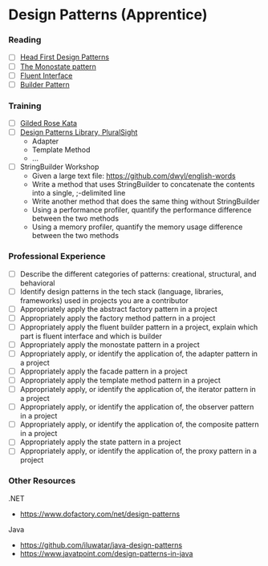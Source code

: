 # Design Patterns (Apprentice)

### Reading
- [ ] [Head First Design Patterns](https://www.amazon.com/Head-First-Design-Patterns-Brain-Friendly/dp/0596007124)
- [ ] [The Monostate pattern](https://www.simplethread.com/the-monostate-pattern/)
- [ ] [Fluent Interface](https://martinfowler.com/bliki/FluentInterface.html)
- [ ] [Builder Pattern](https://www.geeksforgeeks.org/builder-design-pattern/)

### Training
- [ ] [Gilded Rose Kata](https://github.com/emilybache/GildedRose-Refactoring-Kata)
- [ ] [Design Patterns Library, PluralSight](https://www.pluralsight.com/courses/patterns-library)
  * Adapter
  * Template Method
  * ...
- [ ] StringBuilder Workshop
  * Given a large text file: https://github.com/dwyl/english-words
  * Write a method that uses StringBuilder to concatenate the contents into a single, ;-delimited line
  * Write another method that does the same thing without StringBuilder
  * Using a performance profiler, quantify the performance difference between the two methods
  * Using a memory profiler, quantify the memory usage difference between the two methods

### Professional Experience
- [ ] Describe the different categories of patterns: creational, structural, and behavioral
- [ ] Identify design patterns in the tech stack (language, libraries, frameworks) used in projects you are a contributor
- [ ] Appropriately apply the abstract factory pattern in a project
- [ ] Appropriately apply the factory method pattern in a project
- [ ] Appropriately apply the fluent builder pattern in a project, explain which part is fluent interface and which is builder
- [ ] Appropriately apply the monostate pattern in a project
- [ ] Appropriately apply, or identify the application of, the adapter pattern in a project
- [ ] Appropriately apply the facade pattern in a project
- [ ] Appropriately apply the template method pattern in a project
- [ ] Appropriately apply, or identify the application of, the iterator pattern in a project
- [ ] Appropriately apply, or identify the application of, the observer pattern in a project
- [ ] Appropriately apply, or identify the application of, the composite pattern in a project
- [ ] Appropriately apply the state pattern in a project
- [ ] Appropriately apply, or identify the application of, the proxy pattern in a project

### Other Resources

.NET
* https://www.dofactory.com/net/design-patterns

Java
* https://github.com/iluwatar/java-design-patterns
* https://www.javatpoint.com/design-patterns-in-java
